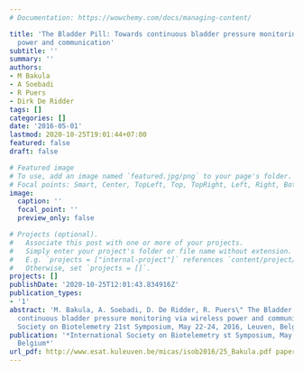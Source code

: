 ```yaml
---
# Documentation: https://wowchemy.com/docs/managing-content/

title: 'The Bladder Pill: Towards continuous bladder pressure monitoring via wireless
  power and communication'
subtitle: ''
summary: ''
authors:
- M Bakula
- A Soebadi
- R Puers
- Dirk De Ridder
tags: []
categories: []
date: '2016-05-01'
lastmod: 2020-10-25T19:01:44+07:00
featured: false
draft: false

# Featured image
# To use, add an image named `featured.jpg/png` to your page's folder.
# Focal points: Smart, Center, TopLeft, Top, TopRight, Left, Right, BottomLeft, Bottom, BottomRight.
image:
  caption: ''
  focal_point: ''
  preview_only: false

# Projects (optional).
#   Associate this post with one or more of your projects.
#   Simply enter your project's folder or file name without extension.
#   E.g. `projects = ["internal-project"]` references `content/project/deep-learning/index.md`.
#   Otherwise, set `projects = []`.
projects: []
publishDate: '2020-10-25T12:01:43.834916Z'
publication_types:
- '1'
abstract: 'M. Bakula, A. Soebadi, D. De Ridder, R. Puers\" The Bladder Pill: Towards
  continuous bladder pressure monitoring via wireless power and communication\" International
  Society on Biotelemetry 21st Symposium, May 22-24, 2016, Leuven, Belgium'
publication: '*International Society on Biotelemetry st Symposium, May -, , Leuven,
  Belgium*'
url_pdf: http://www.esat.kuleuven.be/micas/isob2016/25_Bakula.pdf papers3://publication/uuid/A548A490-A8A0-4854-99B2-059B651A9DAF
---
```

